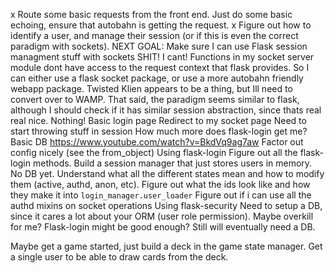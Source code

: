 x Route some basic requests from the front end. Just do some basic echoing, ensure that autobahn is getting the request.
x Figure out how to identify a user, and manage their session (or if this is even the correct paradigm with sockets).
	NEXT GOAL: Make sure I can use Flask session managment stuff with sockets
		SHIT! I cant! Functions in my socket server module dont have access to the request context that flask provides. So I can either use a flask socket package, or use a more autobahn friendly webapp package. Twisted Klien appears to be a thing, but Ill need to convert over to WAMP. That said, the paradigm seems similar to flask, although I should check if it has similar session abstraction, since thats real real nice.
	Nothing!
		Basic login page
		Redirect to my socket page
		Need to start throwing stuff in session
		How much more does flask-login get me?
	Basic DB
		https://www.youtube.com/watch?v=BkdVq9ag7aw
		Factor out config nicely (see the from_object)
	Using flask-login
		Figure out all the flask-login methods. Build a session manager that just stores users in memory. No DB yet. Understand	what all the different states mean and how to modify them (active, authd, anon, etc).
		Figure out what the ids look like and how they make it into `login_manager.user_loader`
		Figure out if i can use all the authd mixins on socket operations
	Using flask-security
		Need to setup a DB, since it cares a lot about your ORM (user role permission). Maybe overkill for me? Flask-login might be good enough? Still will eventually need a DB.

Maybe get a game started, just build a deck in the game state manager.
Get a single user to be able to draw cards from the deck.

